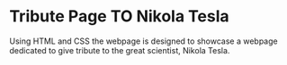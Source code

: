 # Tribute Page TO Nikola Tesla
Using HTML and CSS the webpage is designed to showcase a webpage dedicated to give tribute to the great scientist, Nikola Tesla.
